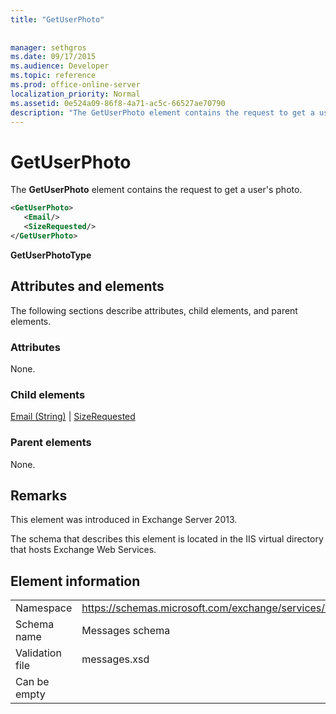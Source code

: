 ```yaml
---
title: "GetUserPhoto"
 
 
manager: sethgros
ms.date: 09/17/2015
ms.audience: Developer
ms.topic: reference
ms.prod: office-online-server
localization_priority: Normal
ms.assetid: 0e524a09-86f8-4a71-ac5c-66527ae70790
description: "The GetUserPhoto element contains the request to get a user's photo."
---
```


# GetUserPhoto

The **GetUserPhoto** element contains the request to get a user's photo. 
  
```XML
<GetUserPhoto>
   <Email/>
   <SizeRequested/>
</GetUserPhoto>
```

 **GetUserPhotoType**
## Attributes and elements

The following sections describe attributes, child elements, and parent elements.
  
### Attributes

None.
  
### Child elements

[Email (String)](email-string.md) | [SizeRequested](sizerequested.md)
  
### Parent elements

None.
  
## Remarks

This element was introduced in Exchange Server 2013.
  
The schema that describes this element is located in the IIS virtual directory that hosts Exchange Web Services.
  
## Element information

|||
|:-----|:-----|
|Namespace  <br/> |https://schemas.microsoft.com/exchange/services/2006/messages  <br/> |
|Schema name  <br/> |Messages schema  <br/> |
|Validation file  <br/> |messages.xsd  <br/> |
|Can be empty  <br/> ||
   

